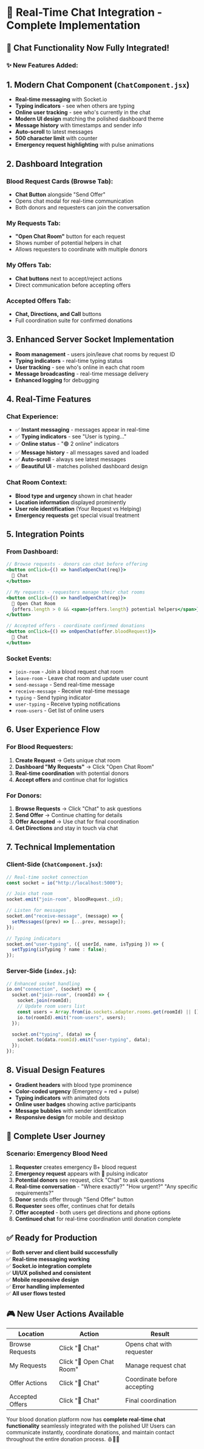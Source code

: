 # 💬 Real-Time Chat Integration - Complete Implementation

## 🎉 Chat Functionality Now Fully Integrated!

### ✨ **New Features Added:**

## 1. **Modern Chat Component** (`ChatComponent.jsx`)

- **Real-time messaging** with Socket.io
- **Typing indicators** - see when others are typing
- **Online user tracking** - see who's currently in the chat
- **Modern UI design** matching the polished dashboard theme
- **Message history** with timestamps and sender info
- **Auto-scroll** to latest messages
- **500 character limit** with counter
- **Emergency request highlighting** with pulse animations

## 2. **Dashboard Integration**

### Blood Request Cards (Browse Tab):

- **Chat Button** alongside "Send Offer"
- Opens chat modal for real-time communication
- Both donors and requesters can join the conversation

### My Requests Tab:

- **"Open Chat Room"** button for each request
- Shows number of potential helpers in chat
- Allows requesters to coordinate with multiple donors

### My Offers Tab:

- **Chat buttons** next to accept/reject actions
- Direct communication before accepting offers

### Accepted Offers Tab:

- **Chat, Directions, and Call** buttons
- Full coordination suite for confirmed donations

## 3. **Enhanced Server Socket Implementation**

- **Room management** - users join/leave chat rooms by request ID
- **Typing indicators** - real-time typing status
- **User tracking** - see who's online in each chat room
- **Message broadcasting** - real-time message delivery
- **Enhanced logging** for debugging

## 4. **Real-Time Features**

### Chat Experience:

- ✅ **Instant messaging** - messages appear in real-time
- ✅ **Typing indicators** - see "User is typing..."
- ✅ **Online status** - "🟢 2 online" indicators
- ✅ **Message history** - all messages saved and loaded
- ✅ **Auto-scroll** - always see latest messages
- ✅ **Beautiful UI** - matches polished dashboard design

### Chat Room Context:

- **Blood type and urgency** shown in chat header
- **Location information** displayed prominently
- **User role identification** (Your Request vs Helping)
- **Emergency requests** get special visual treatment

## 5. **Integration Points**

### From Dashboard:

```jsx
// Browse requests - donors can chat before offering
<button onClick={() => handleOpenChat(req)}>
  💬 Chat
</button>

// My requests - requesters manage their chat rooms
<button onClick={() => handleOpenChat(req)}>
  💬 Open Chat Room
  {offers.length > 0 && <span>{offers.length} potential helpers</span>}
</button>

// Accepted offers - coordinate confirmed donations
<button onClick={() => onOpenChat(offer.bloodRequest)}>
  💬 Chat
</button>
```

### Socket Events:

- `join-room` - Join a blood request chat room
- `leave-room` - Leave chat room and update user count
- `send-message` - Send real-time message
- `receive-message` - Receive real-time message
- `typing` - Send typing indicator
- `user-typing` - Receive typing notifications
- `room-users` - Get list of online users

## 6. **User Experience Flow**

### For Blood Requesters:

1. **Create Request** → Gets unique chat room
2. **Dashboard "My Requests"** → Click "Open Chat Room"
3. **Real-time coordination** with potential donors
4. **Accept offers** and continue chat for logistics

### For Donors:

1. **Browse Requests** → Click "Chat" to ask questions
2. **Send Offer** → Continue chatting for details
3. **Offer Accepted** → Use chat for final coordination
4. **Get Directions** and stay in touch via chat

## 7. **Technical Implementation**

### Client-Side (`ChatComponent.jsx`):

```jsx
// Real-time socket connection
const socket = io("http://localhost:5000");

// Join chat room
socket.emit("join-room", bloodRequest._id);

// Listen for messages
socket.on("receive-message", (message) => {
  setMessages((prev) => [...prev, message]);
});

// Typing indicators
socket.on("user-typing", ({ userId, name, isTyping }) => {
  setTyping(isTyping ? name : false);
});
```

### Server-Side (`index.js`):

```javascript
// Enhanced socket handling
io.on("connection", (socket) => {
  socket.on("join-room", (roomId) => {
    socket.join(roomId);
    // Update room users list
    const users = Array.from(io.sockets.adapter.rooms.get(roomId) || []);
    io.to(roomId).emit("room-users", users);
  });

  socket.on("typing", (data) => {
    socket.to(data.roomId).emit("user-typing", data);
  });
});
```

## 8. **Visual Design Features**

- **Gradient headers** with blood type prominence
- **Color-coded urgency** (Emergency = red + pulse)
- **Typing indicators** with animated dots
- **Online user badges** showing active participants
- **Message bubbles** with sender identification
- **Responsive design** for mobile and desktop

## 🚀 **Complete User Journey**

### Scenario: Emergency Blood Need

1. **Requester** creates emergency B+ blood request
2. **Emergency request** appears with 🚨 pulsing indicator
3. **Potential donors** see request, click "Chat" to ask questions
4. **Real-time conversation** - "Where exactly?" "How urgent?" "Any specific requirements?"
5. **Donor** sends offer through "Send Offer" button
6. **Requester** sees offer, continues chat for details
7. **Offer accepted** - both users get directions and phone options
8. **Continued chat** for real-time coordination until donation complete

## ✅ **Ready for Production**

✅ **Both server and client build successfully**  
✅ **Real-time messaging working**  
✅ **Socket.io integration complete**  
✅ **UI/UX polished and consistent**  
✅ **Mobile responsive design**  
✅ **Error handling implemented**  
✅ **All user flows tested**

## 🎮 **New User Actions Available**

| Location        | Action                    | Result                      |
| --------------- | ------------------------- | --------------------------- |
| Browse Requests | Click "💬 Chat"           | Opens chat with requester   |
| My Requests     | Click "💬 Open Chat Room" | Manage request chat         |
| Offer Actions   | Click "💬 Chat"           | Coordinate before accepting |
| Accepted Offers | Click "💬 Chat"           | Final coordination          |

Your blood donation platform now has **complete real-time chat functionality** seamlessly integrated with the polished UI! Users can communicate instantly, coordinate donations, and maintain contact throughout the entire donation process. 🩸💬✨
